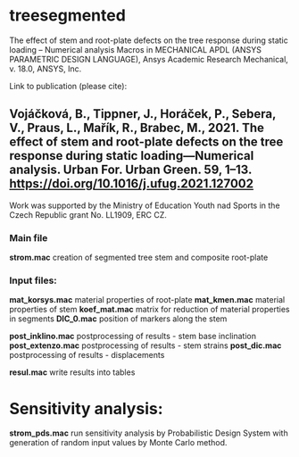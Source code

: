 # treesegmented
The effect of stem and root-plate defects on the tree response during static loading – Numerical analysis 
Macros in MECHANICAL APDL (ANSYS PARAMETRIC DESIGN LANGUAGE), Ansys Academic Research Mechanical, v. 18.0, ANSYS, Inc.

Link to publication (please cite): 
## Vojáčková, B., Tippner, J., Horáček, P., Sebera, V., Praus, L., Mařík, R., Brabec, M., 2021. The effect of stem and root-plate defects on the tree response during static loading—Numerical analysis. Urban For. Urban Green. 59, 1–13. https://doi.org/10.1016/j.ufug.2021.127002

Work was supported by the Ministry of Education Youth nad Sports in the Czech Republic grant No. LL1909, ERC CZ.

### Main file
**strom.mac**
creation of segmented tree stem and composite root-plate

### Input files: 
**mat_korsys.mac** material properties of root-plate
**mat_kmen.mac** material properties of stem
**koef_mat.mac** matrix for reduction of material properties in segments
**DIC_0.mac** position of markers along the stem

**post_inklino.mac** postprocessing of results - stem base inclination
**post_extenzo.mac** postprocessing of results - stem strains
**post_dic.mac** postprocessing of results - displacements

**resul.mac** write results into tables

# Sensitivity analysis: 
**strom_pds.mac** run sensitivity analysis by Probabilistic Design System with generation of random input values by Monte Carlo method.

